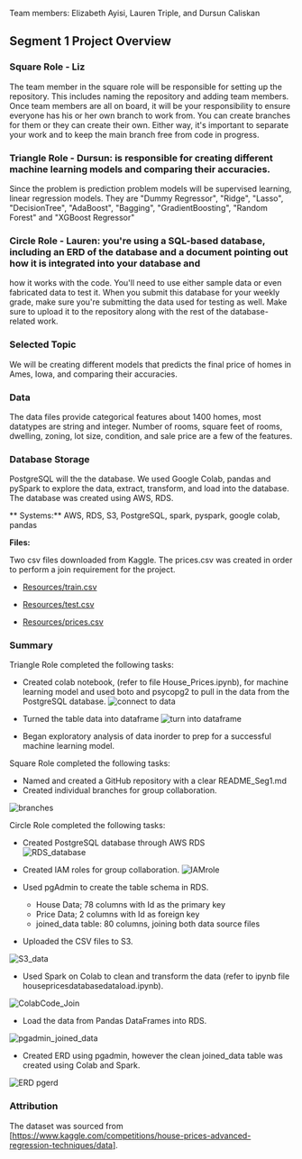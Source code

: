 Team members: Elizabeth Ayisi, Lauren Triple, and Dursun Caliskan
## Segment 1 Project Overview

### Square Role - Liz
The team member in the square role will be responsible for setting up the repository. This includes naming the repository and adding team members.
Once team members are all on board, it will be your responsibility to ensure everyone has his or her own branch to work from. 
You can create branches for them or they can create their own. Either way, 
it's important to separate your work and to keep the main branch free from code in progress.

### Triangle Role - Dursun: is responsible for creating different machine learning models and comparing their accuracies.
Since the problem is prediction problem models will be supervised learning, linear regression models. They are
"Dummy Regressor", "Ridge", "Lasso", "DecisionTree", "AdaBoost", "Bagging", "GradientBoosting", "Random Forest" and "XGBoost Regressor"

### Circle Role - Lauren: you're using a SQL-based database, including an ERD of the database and a document pointing out how it is integrated into your database and 
how it works with the code. You'll need to use either sample data or even fabricated data to test it. When you submit this database for your
weekly grade, make sure you're submitting the data used for testing as well. Make sure to upload it to the repository along with the rest of the 
database-related work.

### Selected Topic
We will be creating different models that predicts the final price of homes in Ames, Iowa, and comparing their accuracies.


### Data
The data files provide categorical features about 1400 homes, most datatypes are string and integer. Number of rooms, square feet of rooms, dwelling, zoning, 
lot size, condition, and sale price are a few of the features.

### Database Storage

PostgreSQL will the the database. We used Google Colab, pandas and pySpark to explore the data, extract, transform, and load into the database.
The database was created using AWS, RDS.

** Systems:**
AWS, RDS, S3, PostgreSQL, spark, pyspark, google colab, pandas


**Files:**

Two csv files downloaded from Kaggle. The prices.csv was created in order to perform a join requirement for the project.

* [Resources/train.csv](Resources/train.csv)

* [Resources/test.csv](Resources/test.csv)

* [Resources/prices.csv](Resources/prices.csv)


### Summary
Triangle Role completed the following tasks:

 * Created colab notebook, (refer to file House_Prices.ipynb), for machine learning model and used boto and psycopg2 to pull in the data from the PostgreSQL database.
	![connect to data](https://user-images.githubusercontent.com/99093289/177671263-3ebdd12e-5dea-413f-90f4-05b4b2becf95.PNG)
* Turned the table data into dataframe
	![turn into dataframe](https://user-images.githubusercontent.com/99093289/177671317-1c3e3b91-0dcd-484a-bea1-795e8eb874cb.PNG)
	
* Began exploratory analysis of data inorder to prep for a successful machine learning model.
	
	
Square Role completed the following tasks:
* Named and created a GitHub repository with a clear README_Seg1.md
* Created individual branches for group collaboration.

![branches](https://user-images.githubusercontent.com/99093289/177673070-a42a6b6d-14f9-4259-8489-7ae32894438e.PNG)

Circle Role completed the following tasks:
  * Created PostgreSQL database through AWS RDS  
![RDS_database](https://user-images.githubusercontent.com/99093289/177668969-ea0c6b99-7e28-40af-87a8-635b75b1edf4.png)
  
  * Created IAM roles for group collaboration.
![IAMrole](https://user-images.githubusercontent.com/99093289/177668985-d616ed9f-0f50-42f4-9ad1-c52da15341c0.png)

  * Used pgAdmin to create the table schema in RDS.
  
	* House Data; 78 columns with Id as the primary key
	* Price Data; 2 columns with Id as foreign key
	* joined_data table: 80 columns, joining both data source files

  * Uploaded the CSV files to S3. 
  
![S3_data](https://user-images.githubusercontent.com/99093289/177669012-559034e8-e0b2-43e0-8885-0361bd12ada2.png)

  * Used Spark on Colab to clean and transform the data (refer to ipynb file housepricesdatabasedataload.ipynb).

![ColabCode_Join](https://user-images.githubusercontent.com/99093289/177669029-6a3f9418-a963-4efd-94b9-26f0c75198ac.png)


  * Load the data from Pandas DataFrames into RDS.
  
![pgadmin_joined_data](https://user-images.githubusercontent.com/99093289/177669088-1c133c8a-2e2f-4b99-93c1-5183dca1ca01.png)

  * Created ERD using pgadmin, however the clean joined_data table was created using Colab and Spark. 
  
![ERD pgerd](https://user-images.githubusercontent.com/99093289/177669126-d287936f-e01f-44a4-98a9-84f7dfec0e84.png)


### Attribution

The dataset was sourced from [https://www.kaggle.com/competitions/house-prices-advanced-regression-techniques/data].
